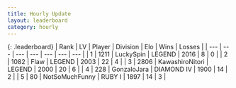 ```yaml
---
title: Hourly Update
layout: leaderboard
category: hourly
---
```


{: .leaderboard}
| Rank | LV | Player | Division | Elo | Wins | Losses |
| --- | --- | --- | --- | --- | --- | --- |
| <span data-change="0">1</span> | 1211 | <span title="ID: 498412">LuckySpin</span> | LEGEND | <span data-change="34">2016</span> | <span data-change="3">8</span> | <span data-change="0">0</span> |
| <span data-change="0">2</span> | 1082 | <span title="ID: 229845">Flaw</span> | LEGEND | <span data-change="61">2003</span> | <span data-change="4">22</span> | <span data-change="0">4</span> |
| <span data-change="0">3</span> | 2806 | <span title="ID: 164871">KawashiroNitori</span> | LEGEND | <span data-change="64">2000</span> | <span data-change="15">20</span> | <span data-change="6">6</span> |
| <span data-change="33">4</span> | 228 | <span title="ID: 650626">GonzaloJara</span> | DIAMOND IV | <span data-change="152">1900</span> | <span data-change="13">14</span> | <span data-change="2">2</span> |
| <span data-change="-">5</span> | 80 | <span title="ID: 527754">NotSoMuchFunny</span> | RUBY I | <span data-change="-">1897</span> | <span data-change="-">14</span> | <span data-change="-">3</span> |